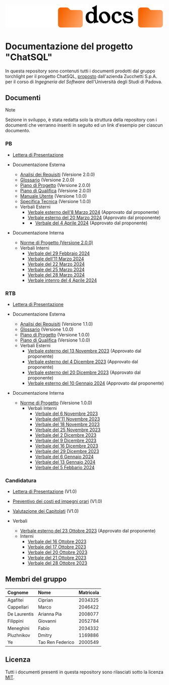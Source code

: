 <p align="center">
  <img width="250" src="rsc/docs_dark.svg#gh-dark-mode-only">
  <img width="250" src="rsc/docs_light.svg#gh-light-mode-only">
</p>

# Documentazione del progetto "ChatSQL"

In questa repository sono contenuti tutti i documenti prodotti dal gruppo torchlight per il progetto ChatSQL, [proposto](https://www.math.unipd.it/~tullio/IS-1/2023/Progetto/C9.pdf) dall'azienda Zucchetti S.p.A. per il corso di _Ingegneria del Software_ dell'Università degli Studi di Padova.

## Documenti

> [!NOTE]
> Sezione in sviluppo, è stata redatta solo la struttura della repository con i documenti che verranno inseriti in seguito ed un link d'esempio per ciascun documento.

### PB

- [Lettera di Presentazione](docs/PB/dummy.pdf)
- Documentazione Esterna
  - [Analisi dei Requisiti](docs/PB/Documentazione%20Esterna/analisi_requisiti_v2.0.0.pdf) (Versione 2.0.0)
  - [Glossario](docs/PB/Documentazione%20Esterna/glossario_v2.0.0.pdf) (Versione 2.0.0)
  - [Piano di Progetto](docs/PB/Documentazione%20Esterna/dummy.pdf) (Versione 2.0.0)
  - [Piano di Qualifica](docs/PB/Documentazione%20Esterna/dummy.pdf) (Versione 2.0.0)
  - [Manuale Utente](docs/PB/Documentazione%20Esterna/dummy.pdf) (Versione 1.0.0)
  - [Specifica Tecnica](docs/PB/Documentazione%20Esterna/specifica_tecnica_v1.0.0.pdf) (Versione 1.0.0)
  - Verbali Esterni
    - [Verbale esterno dell'8 Marzo 2024](docs/PB/Documentazione%20Esterna/Verbali%20Esterni/2024_03_08_verbale_esterno.pdf) (Approvato dal proponente)
    - [Verbale esterno del 20 Marzo 2024](docs/PB/Documentazione%20Esterna/Verbali%20Esterni/2024_03_20_verbale_esterno.pdf) (Approvato dal proponente)
    - - [Verbale del 4 Aprile 2024](docs/PB/Documentazione%20Esterna/Verbali%20Interni/2024_04_09_verbale_esterno.pdf) (Approvato dal proponente)

- Documentazione Interna
  - [Norme di Progetto (Versione 2.0.0)](docs/PB/Documentazione%20Interna/norme_progetto_v2.0.0.pdf)
  - Verbali Interni
    - [Verbale del 29 Febbraio 2024](docs/PB/Documentazione%20Interna/Verbali%20Interni/2024_02_29_verbale_interno.pdf)
    - [Verbale dell'11 Marzo 2024](docs/PB/Documentazione%20Interna/Verbali%20Interni/2024_03_11_verbale_interno.pdf)
    - [Verbale del 22 Marzo 2024](docs/PB/Documentazione%20Interna/Verbali%20Interni/2024_03_22_verbale_interno.pdf)
    - [Verbale del 25 Marzo 2024](docs/PB/Documentazione%20Interna/Verbali%20Interni/2024_03_25_verbale_interno.pdf)
    - [Verbale del 28 Marzo 2024](docs/PB/Documentazione%20Interna/Verbali%20Interni/2024_03_28_verbale_interno.pdf)
    - [Verbale intenro del 4 Aprile 2024](docs/PB/Documentazione%20Interna/Verbali%20Interni/2024_04_09_verbale_interno.pdf)

### RTB

- [Lettera di Presentazione](docs/RTB/lettera_presentazione.pdf)
- Documentazione Esterna
  - [Analisi dei Requisiti](docs/RTB/Documentazione%20Esterna/analisi_requisiti_v1.1.0.pdf) (Versione 1.1.0)
  - [Glossario](docs/RTB/Documentazione%20Esterna/glossario_v1.0.0.pdf) (Versione 1.0.0)
  - [Piano di Progetto](docs/RTB/Documentazione%20Esterna/piano_progetto_v1.0.0.pdf) (Versione 1.0.0)
  - [Piano di Qualifica](docs/RTB/Documentazione%20Esterna/piano_qualifica_v1.0.0.pdf) (Versione 1.0.0)
  - Verbali Esterni
    - [Verbale esterno del 13 Novembre 2023](docs/RTB/Documentazione%20Esterna/Verbali%20Esterni/verbale_esterno_2023_11_13.pdf) (Approvato dal proponente)
    - [Verbale esterno del 4 Dicembre 2023](docs/RTB/Documentazione%20Esterna/Verbali%20Esterni/verbale_esterno_2023_12_04.pdf) (Approvato dal proponente)
    - [Verbale esterno del 20 Dicembre 2023](docs/RTB/Documentazione%20Esterna/Verbali%20Esterni/verbale_esterno_2023_12_20.pdf) (Approvato dal proponente)
    - [Verbale esterno del 10 Gennaio 2024](docs/RTB/Documentazione%20Esterna/Verbali%20Esterni/verbale_esterno_2024_01_10.pdf) (Approvato dal proponente)
  </details>

- Documentazione Interna
  - [Norme di Progetto](docs/RTB/Documentazione%20Interna/norme_progetto_v1.0.0.pdf) (Versione 1.0.0)
    - Verbali Interni
      - [Verbale del 6 Novembre 2023](docs/RTB/Documentazione%20Interna/Verbali%20Interni/verbale_interno_2023_11_06.pdf)
      - [Verbale dell'11 Novembre 2023](docs/RTB/Documentazione%20Interna/Verbali%20Interni/verbale_interno_2023_11_11.pdf)
      - [Verbale del 18 Novembre 2023](docs/RTB/Documentazione%20Interna/Verbali%20Interni/verbale_interno_2023_11_18.pdf)
      - [Verbale del 25 Novembre 2023](docs/RTB/Documentazione%20Interna/Verbali%20Interni/verbale_interno_2023_11_25.pdf)
      - [Verbale del 2 Dicembre 2023](docs/RTB/Documentazione%20Interna/Verbali%20Interni/verbale_interno_2023_12_02.pdf)
      - [Verbale del 9 Dicembre 2023](docs/RTB/Documentazione%20Interna/Verbali%20Interni/verbale_interno_2023_12_09.pdf)
      - [Verbale del 16 Dicembre 2023](docs/RTB/Documentazione%20Interna/Verbali%20Interni/verbale_interno_2023_12_16.pdf)
      - [Verbale del 29 Dicembre 2023](docs/RTB/Documentazione%20Interna/Verbali%20Interni/verbale_interno_2023_12_29.pdf)
      - [Verbale del 6 Gennaio 2024](docs/RTB/Documentazione%20Interna/Verbali%20Interni/verbale_interno_2024_01_06.pdf)
      - [Verbale del 13 Gennaio 2024](docs/RTB/Documentazione%20Interna/Verbali%20Interni/verbale_interno_2024_01_13.pdf)
      - [Verbale del 5 Febbario 2024](docs/RTB/Documentazione%20Interna/Verbali%20Interni/verbale_interno_2024_02_05.pdf)

### Candidatura

- [Lettera di Presentazione](docs/Candidatura/lettera_presentazione_v1_0.pdf) (V1.0)
- [Preventivo dei costi ed impegni orari](docs/Candidatura/preventivo_impegni_v1_0.pdf) (V1.0)
- [Valutazione dei Capitolati](docs/Candidatura/valutazione_capitolati_v1_0.pdf) (V1.0)
  
- Verbali
  - [Verbale esterno del 23 Ottobre 2023](docs/Candidatura/Verbali/verbale_esterno_2023_10_23.pdf) (Approvato dal proponente)
  - Interni
    - [Verbale del 16 Ottobre 2023](docs/Candidatura/Verbali/Verbali%20interni/verbale_2023_10_16.pdf)
    - [Verbale del 17 Ottobre 2023](docs/Candidatura/Verbali/Verbali%20interni/verbale_2023_10_17.pdf)
    - [Verbale del 20 Ottobre 2023](docs/Candidatura/Verbali/Verbali%20interni/verbale_2023_10_20.pdf)
    - [Verbale del 21 Ottobre 2023](docs/Candidatura/Verbali/Verbali%20interni/verbale_2023_10_21.pdf)
    - [Verbale del 28 Ottobre 2023](docs/Candidatura/Verbali/Verbali%20interni/verbale_2023_10_28.pdf)

## Membri del gruppo

| Cognome      | Nome             | Matricola |
| :----------- | :--------------  | :-------- |
| Agafitei     | Ciprian          | 2034325   |
| Cappellari   | Marco            | 2046422   |
| De Laurentis | Arianna Pia      | 2008077   |
| Filippini    | Giovanni         | 2052784   |
| Meneghini    | Fabio            | 2034332   |
| Pluzhnikov   | Dmitry           | 1169886   |
| Ye           | Tao Ren Federico | 2000549   |

## Licenza

Tutti i documenti presenti in questa repository sono rilasciati sotto la licenza [MIT](LICENSE).
